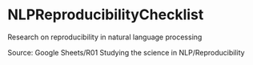 # NLPReproducibilityChecklist
Research on reproducibility in natural language processing


Source: Google Sheets/R01 Studying the science in NLP/Reproducibility
